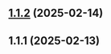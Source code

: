 ## [1.1.2](https://github.com/ErRickow/npm-yt/compare/v1.1.1...v1.1.2) (2025-02-14)



## 1.1.1 (2025-02-13)



